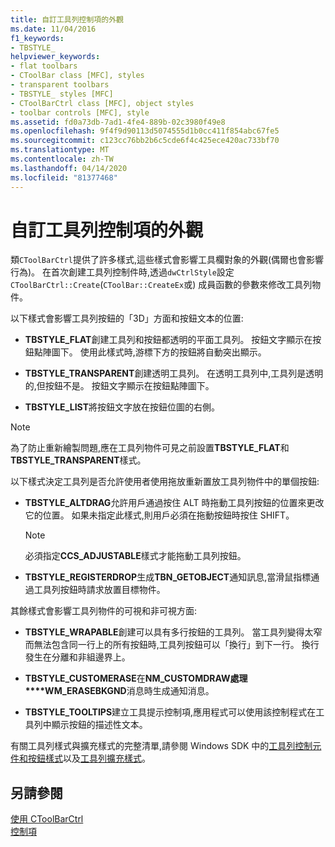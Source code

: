 ```yaml
---
title: 自訂工具列控制項的外觀
ms.date: 11/04/2016
f1_keywords:
- TBSTYLE_
helpviewer_keywords:
- flat toolbars
- CToolBar class [MFC], styles
- transparent toolbars
- TBSTYLE_ styles [MFC]
- CToolBarCtrl class [MFC], object styles
- toolbar controls [MFC], style
ms.assetid: fd0a73db-7ad1-4fe4-889b-02c3980f49e8
ms.openlocfilehash: 9f4f9d90113d5074555d1b0cc411f854abc67fe5
ms.sourcegitcommit: c123cc76bb2b6c5cde6f4c425ece420ac733bf70
ms.translationtype: MT
ms.contentlocale: zh-TW
ms.lasthandoff: 04/14/2020
ms.locfileid: "81377468"
---
```

# <a name="customizing-the-appearance-of-a-toolbar-control"></a>自訂工具列控制項的外觀

類`CToolBarCtrl`提供了許多樣式,這些樣式會影響工具欄對象的外觀(偶爾也會影響行為)。 在首次創建工具列控制件時,透過`dwCtrlStyle`設定`CToolBarCtrl::Create`(`CToolBar::CreateEx`或) 成員函數的參數來修改工具列物件。

以下樣式會影響工具列按鈕的「3D」方面和按鈕文本的位置:

- **TBSTYLE_FLAT**創建工具列和按鈕都透明的平面工具列。 按鈕文字顯示在按鈕點陣圖下。 使用此樣式時,游標下方的按鈕將自動突出顯示。

- **TBSTYLE_TRANSPARENT**創建透明工具列。 在透明工具列中,工具列是透明的,但按鈕不是。 按鈕文字顯示在按鈕點陣圖下。

- **TBSTYLE_LIST**將按鈕文字放在按鈕位圖的右側。

> [!NOTE]
> 為了防止重新繪製問題,應在工具列物件可見之前設置**TBSTYLE_FLAT**和**TBSTYLE_TRANSPARENT**樣式。

以下樣式決定工具列是否允許使用者使用拖放重新置放工具列物件中的單個按鈕:

- **TBSTYLE_ALTDRAG**允許用戶通過按住 ALT 時拖動工具列按鈕的位置來更改它的位置。 如果未指定此樣式,則用戶必須在拖動按鈕時按住 SHIFT。

    > [!NOTE]
    >  必須指定**CCS_ADJUSTABLE**樣式才能拖動工具列按鈕。

- **TBSTYLE_REGISTERDROP**生成**TBN_GETOBJECT**通知訊息,當滑鼠指標通過工具列按鈕時請求放置目標物件。

其餘樣式會影響工具列物件的可視和非可視方面:

- **TBSTYLE_WRAPABLE**創建可以具有多行按鈕的工具列。 當工具列變得太窄而無法包含同一行上的所有按鈕時,工具列按鈕可以「換行」到下一行。 換行發生在分離和非組邊界上。

- **TBSTYLE_CUSTOMERASE**在**NM_CUSTOMDRAW處理****WM_ERASEBKGND**消息時生成通知消息。

- **TBSTYLE_TOOLTIPS**建立工具提示控制項,應用程式可以使用該控制程式在工具列中顯示按鈕的描述性文本。

有關工具列樣式與擴充樣式的完整清單,請參閱 Windows SDK 中的[工具列控制元件和按鈕樣式](/windows/win32/Controls/toolbar-control-and-button-styles)以及[工具列擴充樣式](/windows/win32/Controls/toolbar-extended-styles)。

## <a name="see-also"></a>另請參閱

[使用 CToolBarCtrl](../mfc/using-ctoolbarctrl.md)<br/>
[控制項](../mfc/controls-mfc.md)
